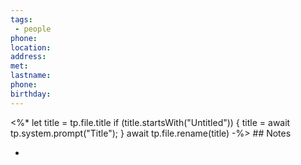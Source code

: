 ```yaml
---
tags:
 - people
phone:
location:
address:
met:
lastname: 
phone:
birthday:
---
```

<%*
let title = tp.file.title
if (title.startsWith("Untitled")) {
title = await tp.system.prompt("Title");
}
await tp.file.rename(title)
-%> ## Notes

- 
